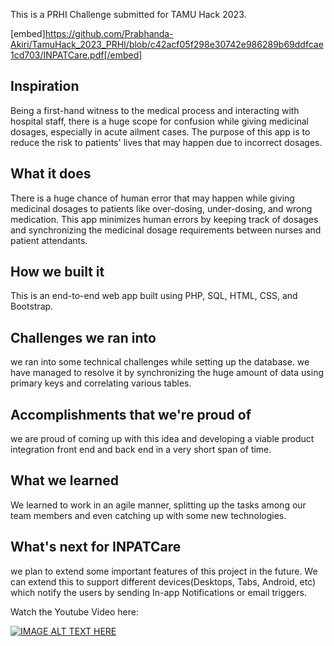 This is a PRHI Challenge submitted for TAMU Hack 2023.

[embed]https://github.com/Prabhanda-Akiri/TamuHack_2023_PRHI/blob/c42acf05f298e30742e986289b69ddfcae1cd703/INPATCare.pdf[/embed]

## Inspiration
Being a first-hand witness to the medical process and interacting with hospital staff, there is a huge scope for confusion while giving medicinal dosages, especially in acute ailment cases. The purpose of this app is to reduce the risk to patients' lives that may happen due to incorrect dosages.

## What it does
There is a huge chance of human error that may happen while giving medicinal dosages to patients like over-dosing, under-dosing, and wrong medication. This app minimizes human errors by keeping track of dosages and synchronizing the medicinal dosage requirements between nurses and patient attendants.

## How we built it
This is an end-to-end web app built using PHP, SQL, HTML, CSS, and Bootstrap.

## Challenges we ran into
we ran into some technical challenges while setting up the database. we have managed to resolve it by synchronizing the huge amount of data using primary keys and correlating various tables.

## Accomplishments that we're proud of
we are proud of coming up with this idea and developing a viable product integration front end and back end in a very short span of time.

## What we learned
We learned to work in an agile manner, splitting up the tasks among our team members and even catching up with some new technologies. 

## What's next for INPATCare
we plan to extend some important features of this project in the future. We can extend this to support different devices(Desktops, Tabs, Android, etc) which notify the users by sending In-app Notifications or email triggers.

Watch the Youtube Video here:


[![IMAGE ALT TEXT HERE](https://img.youtube.com/vi/EW1m5ux66So/0.jpg)](https://www.youtube.com/watch?v=EW1m5ux66So)
